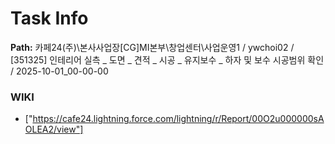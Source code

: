 # Task Info

**Path:** 카페24(주)\본사사업장\[CG]MI본부\창업센터\사업운영1 / ywchoi02 / [351325] 인테리어 실측 _ 도면 _ 견적 _ 시공 _ 유지보수 _ 하자 및 보수 시공범위 확인 / 2025-10-01_00-00-00

### WIKI
- ["https://cafe24.lightning.force.com/lightning/r/Report/00O2u000000sAOLEA2/view"]

